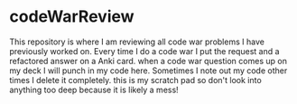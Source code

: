 # codeWarReview

This repository is where I am reviewing all code war problems I have previously worked on. Every time I do a code war I put the request and a refactored answer on a Anki card. when a code war question comes up on my deck I will punch in my code here. Sometimes I note out my code other times I delete it completely. this is my scratch pad so don't look into anything too deep because it is likely a mess!
